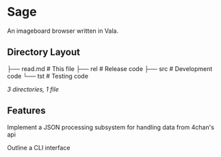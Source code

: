 Sage
====

An imageboard browser written in Vala.

Directory Layout
---
├── read.md 	# This file
├── rel		# Release code
├── src		# Development code
└── tst		# Testing code

_3 directories, 1 file_

Features
---

Implement a JSON processing subsystem for handling data from 4chan's api

Outline a CLI interface

